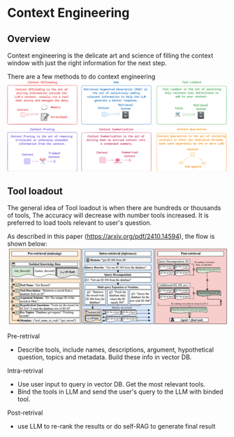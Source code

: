# Context Engineering

## Overview
Context engineering is the delicate art and science of filling the context window with just the right information for the next step.

There are a few methods to do context engineering
![alt text](image-1.png)

## Tool loadout

The general idea of Tool loadout is when there are hundreds or thousands of tools, The accuracy will decrease with number tools increased. It is preferred to load tools relevant to user's question.

As described in this paper (https://arxiv.org/pdf/2410.14594), the flow is shown below:
![alt text](image.png)

Pre-retrival
- Describe tools, include names, descriptions, argument, hypothetical question, topics and metadata. Build these info in vector DB.

Intra-retrival
- Use user input to query in vector DB. Get the most relevant tools.
- Bind the tools in LLM and send the user's query to the LLM with binded tool.

Post-retrival
- use LLM to re-rank the results or do self-RAG to generate final result
